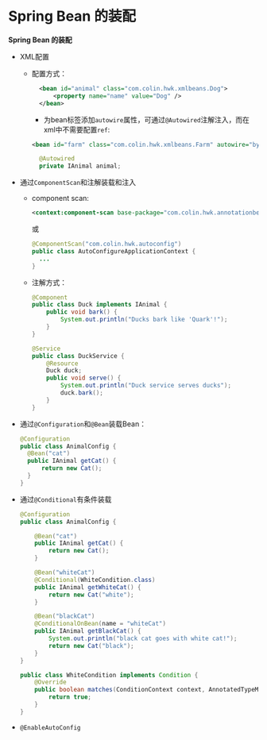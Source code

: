 # Spring Bean 的装配

**Spring Bean 的装配**

- XML配置

  - 配置方式：

    ``` xml
      <bean id="animal" class="com.colin.hwk.xmlbeans.Dog">
          <property name="name" value="Dog" />
      </bean>
    ```

    - 为bean标签添加`autowire`属性，可通过`@Autowired`注解注入，而在xml中不需要配置`ref`:

    ``` xml
    <bean id="farm" class="com.colin.hwk.xmlbeans.Farm" autowire="byName" />
    ```

    ``` java
      @Autowired
      private IAnimal animal;
    ```

- 通过`ComponentScan`和注解装载和注入
  
  - component scan:

    ``` xml
    <context:component-scan base-package="com.colin.hwk.annotationbeans" />
    ```

    或

    ``` java
    @ComponentScan("com.colin.hwk.autoconfig")
    public class AutoConfigureApplicationContext {
      ...
    }
    ```

  - 注解方式：

    ``` java
    @Component
    public class Duck implements IAnimal {
        public void bark() {
            System.out.println("Ducks bark like 'Quark'!");
        }
    }

    @Service
    public class DuckService {
        @Resource
        Duck duck;
        public void serve() {
            System.out.println("Duck service serves ducks");
            duck.bark();
        }
    }
    ```

- 通过`@Configuration`和`@Bean`装载Bean：

  ``` java
  @Configuration
  public class AnimalConfig {
    @Bean("cat")
    public IAnimal getCat() {
        return new Cat();
    }
  }
  ```

- 通过`@Conditional`有条件装载

  ``` java
  @Configuration
  public class AnimalConfig {

      @Bean("cat")
      public IAnimal getCat() {
          return new Cat();
      }

      @Bean("whiteCat")
      @Conditional(WhiteCondition.class)
      public IAnimal getWhiteCat() {
          return new Cat("white");
      }

      @Bean("blackCat")
      @ConditionalOnBean(name = "whiteCat")
      public IAnimal getBlackCat() {
          System.out.println("black cat goes with white cat!");
          return new Cat("black");
      }
  }

  public class WhiteCondition implements Condition {
      @Override
      public boolean matches(ConditionContext context, AnnotatedTypeMetadata metadata) {
          return true;
      }
  }
  ```

- `@EnableAutoConfig`
